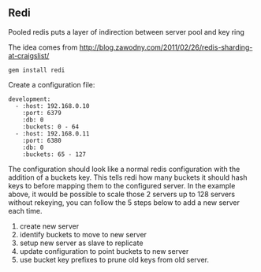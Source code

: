 Redi
----------

Pooled redis puts a layer of indirection between server pool and key ring


The idea comes from http://blog.zawodny.com/2011/02/26/redis-sharding-at-craigslist/

    gem install redi

Create a configuration file:

    development:
      - :host: 192.168.0.10
        :port: 6379
        :db: 0
        :buckets: 0 - 64
      - :host: 192.168.0.11
        :port: 6380
        :db: 0
        :buckets: 65 - 127

The configuration should look like a normal redis configuration with the addition of a buckets key.  This tells redi how many buckets it should
hash keys to before mapping them to the configured server.  In the example above, it would be possible to scale those 2 servers up to 128 servers without 
rekeying, you can follow the 5 steps below to add a new server each time.

1. create new server
2. identify buckets to move to new server
3. setup new server as slave to replicate
4. update configuration to point buckets to new server
5. use bucket key prefixes to prune old keys from old server.
